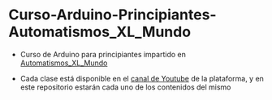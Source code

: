 # Curso-Arduino-Principiantes-Automatismos_XL_Mundo

- Curso de Arduino para principiantes impartido en [Automatismos_XL_Mundo](www.automatismosmundo.com)

- Cada clase está disponible en el [canal de Youtube](https://www.youtube.com/channel/UCAtrg5mxCvROCs-73n-9q4A) de la plataforma, y en este repositorio estarán cada uno de los contenidos del mismo
